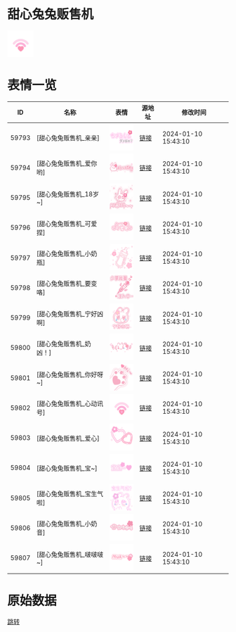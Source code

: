 # 甜心兔兔贩售机

<img src="./cover.png" height="60" alt="cover" />

# 表情一览

|ID|名称|表情|源地址|修改时间|
|----|----|----|----|----|
|59793|[甜心兔兔贩售机_亲亲]|<img src="./pic/059793_%5B甜心兔兔贩售机_亲亲%5D.png" height="60" alt="亲亲"/>|[链接](https://i0.hdslb.com/bfs/garb/3fffdbc3a105e4a9d35a3fdad02182aa31d1a959.png)|2024-01-10 15:43:10|
|59794|[甜心兔兔贩售机_爱你哟]|<img src="./pic/059794_%5B甜心兔兔贩售机_爱你哟%5D.png" height="60" alt="爱你哟"/>|[链接](https://i0.hdslb.com/bfs/garb/bff5f550e951c5d78e70fe44372ebd85f69744fb.png)|2024-01-10 15:43:10|
|59795|[甜心兔兔贩售机_18岁~]|<img src="./pic/059795_%5B甜心兔兔贩售机_18岁~%5D.png" height="60" alt="18岁~"/>|[链接](https://i0.hdslb.com/bfs/garb/f7cc5aa76effe753d6481492f04197c477e9ead8.png)|2024-01-10 15:43:10|
|59796|[甜心兔兔贩售机_可爱捏]|<img src="./pic/059796_%5B甜心兔兔贩售机_可爱捏%5D.png" height="60" alt="可爱捏"/>|[链接](https://i0.hdslb.com/bfs/garb/37c15d20fc80facc14eff8a52c7cbb835b4969a1.png)|2024-01-10 15:43:10|
|59797|[甜心兔兔贩售机_小奶瓶]|<img src="./pic/059797_%5B甜心兔兔贩售机_小奶瓶%5D.png" height="60" alt="小奶瓶"/>|[链接](https://i0.hdslb.com/bfs/garb/036ab5fa215a9752818af3f35e4e1b302eb584c9.png)|2024-01-10 15:43:10|
|59798|[甜心兔兔贩售机_要变咯]|<img src="./pic/059798_%5B甜心兔兔贩售机_要变咯%5D.png" height="60" alt="要变咯"/>|[链接](https://i0.hdslb.com/bfs/garb/2b2b598d6df46600dfaf63c544525449faa9f5cd.png)|2024-01-10 15:43:10|
|59799|[甜心兔兔贩售机_宁好凶啊]|<img src="./pic/059799_%5B甜心兔兔贩售机_宁好凶啊%5D.png" height="60" alt="宁好凶啊"/>|[链接](https://i0.hdslb.com/bfs/garb/fc78c2f141f1a4f2b73faea784bd8fcc06033af4.png)|2024-01-10 15:43:10|
|59800|[甜心兔兔贩售机_奶凶！]|<img src="./pic/059800_%5B甜心兔兔贩售机_奶凶！%5D.png" height="60" alt="奶凶！"/>|[链接](https://i0.hdslb.com/bfs/garb/1473f73846a91b4a51740698913cea586cd9fa5c.png)|2024-01-10 15:43:10|
|59801|[甜心兔兔贩售机_你好呀~]|<img src="./pic/059801_%5B甜心兔兔贩售机_你好呀~%5D.png" height="60" alt="你好呀~"/>|[链接](https://i0.hdslb.com/bfs/garb/3ff0c101349427fe1ebbc51972c8d8eb9cbf17bf.png)|2024-01-10 15:43:10|
|59802|[甜心兔兔贩售机_心动讯号]|<img src="./pic/059802_%5B甜心兔兔贩售机_心动讯号%5D.png" height="60" alt="心动讯号"/>|[链接](https://i0.hdslb.com/bfs/garb/f91c2a36c2f5fb79fc7d419fb857768455bb8467.png)|2024-01-10 15:43:10|
|59803|[甜心兔兔贩售机_爱心]|<img src="./pic/059803_%5B甜心兔兔贩售机_爱心%5D.png" height="60" alt="爱心"/>|[链接](https://i0.hdslb.com/bfs/garb/adf86f2059af1774dc1304145f1707b9375ed96f.png)|2024-01-10 15:43:10|
|59804|[甜心兔兔贩售机_宝~]|<img src="./pic/059804_%5B甜心兔兔贩售机_宝~%5D.png" height="60" alt="宝~"/>|[链接](https://i0.hdslb.com/bfs/garb/a84a0331c6b62762f08164148bbf53c7a00a3fda.png)|2024-01-10 15:43:10|
|59805|[甜心兔兔贩售机_宝生气啦]|<img src="./pic/059805_%5B甜心兔兔贩售机_宝生气啦%5D.png" height="60" alt="宝生气啦"/>|[链接](https://i0.hdslb.com/bfs/garb/91761711407ead67d8113b416e24d479ff18b984.png)|2024-01-10 15:43:10|
|59806|[甜心兔兔贩售机_小奶音]|<img src="./pic/059806_%5B甜心兔兔贩售机_小奶音%5D.png" height="60" alt="小奶音"/>|[链接](https://i0.hdslb.com/bfs/garb/41634b08356d33be84cfb33c0cd5d9e80cf63d81.png)|2024-01-10 15:43:10|
|59807|[甜心兔兔贩售机_啵啵啵~]|<img src="./pic/059807_%5B甜心兔兔贩售机_啵啵啵~%5D.png" height="60" alt="啵啵啵~"/>|[链接](https://i0.hdslb.com/bfs/garb/f132e5da6ce6bec3c78bf0b72c2b4840479c371c.png)|2024-01-10 15:43:10|

# 原始数据

[跳转](./raw.json)

